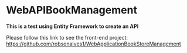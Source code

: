 # WebAPIBookManagement

**This is a test using Entity Framework to create an API**

Please follow this link to see the front-end project: https://github.com/robsonalves1/WebApplicationBookStoreManagement

